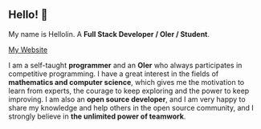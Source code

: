 ## Hello! 👋

My name is Hellolin. A **Full Stack Developer / OIer / Student**.

[My Website](https://hellolin.top/)

I am a self-taught **programmer** and an **OIer** who always participates in competitive programming. I have a great interest in the fields of **mathematics and computer science**, which gives me the motivation to learn from experts, the courage to keep exploring and the power to keep improving. I am also an **open source developer**, and I am very happy to share my knowledge and help others in the open source community, and I strongly believe in **the unlimited power of teamwork**.
